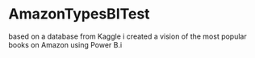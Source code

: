# AmazonTypesBITest
based on a database from Kaggle i created a vision of the most popular books on Amazon using Power B.i
